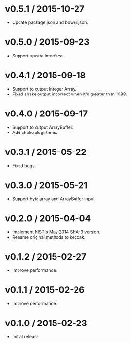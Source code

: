 # v0.5.1 / 2015-10-27

* Update package.json and bower.json.

# v0.5.0 / 2015-09-23

* Support update interface.

# v0.4.1 / 2015-09-18

* Support to output Integer Array.
* Fixed shake output incorrect when it's greater than 1088.

# v0.4.0 / 2015-09-17

* Support to output ArrayBuffer.
* Add shake alogirthms.

# v0.3.1 / 2015-05-22

* Fixed bugs.

# v0.3.0 / 2015-05-21

* Support byte array and ArrayBuffer input.

# v0.2.0 / 2015-04-04

* Implement NIST's May 2014 SHA-3 version.
* Rename original methods to keccak.

# v0.1.2 / 2015-02-27

* Improve performance.

# v0.1.1 / 2015-02-26

* Improve performance.

# v0.1.0 / 2015-02-23

* Initial release

